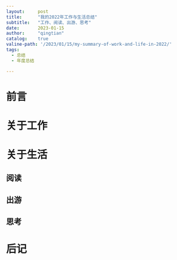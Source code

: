 ```yaml
---
layout:     post
title:      "我的2022年工作与生活总结"
subtitle:   "工作、阅读、出游、思考"
date:       2023-01-15
author:     "qingtian"
catalog:    true
valine-path: '/2023/01/15/my-summary-of-work-and-life-in-2022/'
tags:
  - 总结
  - 年度总结

---
```


# 前言

# 关于工作

# 关于生活

## 阅读

## 出游

## 思考

# 后记

